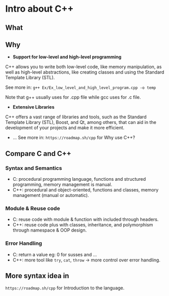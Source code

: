 # Intro about C++

## What

## Why

* **Support for low-level and high-level programming**

C++ allows you to write both low-level code, like memory manipulation, as well as high-level abstractions, like creating classes and using the Standard Template Library (STL).

See more in: `g++ Ex/Ex_low_level_and_high_level_program.cpp -o temp`

Note that g++ usually uses for .cpp file while gcc uses for .c file.

* **Extensive Libraries**

C++ offers a vast range of libraries and tools, such as the Standard Template Library (STL), Boost, and Qt, among others, that can aid in the development of your projects and make it more efficient.

* ... See more in: `https://roadmap.sh/cpp` for Why use C++?

## Compare C and C++

### Syntax and Semantics

* C: procedural programming language, functions and structured programming, memory management is manual.
* C++: procedural and object-oriented, functions and classes, memory management (manual or automatic).

### Module & Reuse code

* C: reuse code with module & function with included through headers.
* C++: reuse code plus with classes, inheritance, and polymorphism through namespace & OOP design.

### Error Handling

* C: return a value eg: 0 for susses and ...
* C++: more tool like `try`, `cat`, `throw` $\to$ more control over error handling.

## More syntax idea in

`https://roadmap.sh/cpp` for Introduction to the language.
